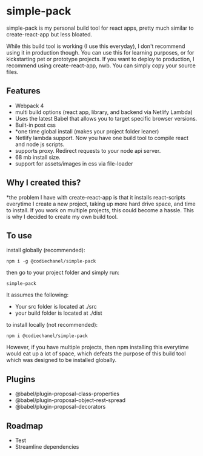 # simple-pack

simple-pack is my personal build tool for react apps, pretty much similar to create-react-app but less bloated.

While this build tool is working (I use this everyday), I don't recommend using it in production though. You can use this for learning purposes, or for kickstarting pet or prototype projects. If you want to deploy to production, I recommend using create-react-app, nwb. You can simply copy your source files. 

## Features

- Webpack 4
- multi build options (react app, library, and backend via Netlify Lambda)
- Uses the latest Babel that allows you to target specific browser versions.
- Built-in post css
- *one time global install (makes your project folder leaner) 
- Netlify lambda support. Now you have one build tool to compile react and node js scripts. 
- supports proxy. Redirect requests to your node api server. 
- 68 mb install size. 
- support for assets/images in css via file-loader

## Why I created this?

*the problem I have with create-react-app is that it installs react-scripts everytime I create a new project, taking up more hard drive space, and time to install. If you work on multiple projects, this could become a hassle. This is why I decided to create my own build tool.

## To use

install globally (recommended):

`npm i -g @codiechanel/simple-pack`

then go to your project folder and simply run:

`simple-pack`

It assumes the following:

- Your src folder is located at ./src
- your build folder is located at ./dist

to install locally (not recommended):

`npm i @codiechanel/simple-pack`

However, if you have multiple projects, then npm installing this everytime would eat up a lot of space, which defeats the purpose of this build tool which was designed to be installed globally. 

## Plugins

- @babel/plugin-proposal-class-properties
- @babel/plugin-proposal-object-rest-spread
- @babel/plugin-proposal-decorators

## Roadmap

- Test
- Streamline dependencies

